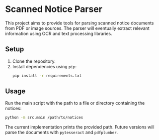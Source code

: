 # Scanned Notice Parser

This project aims to provide tools for parsing scanned notice documents from PDF or image sources. The parser will eventually extract relevant information using OCR and text processing libraries.

## Setup

1. Clone the repository.
2. Install dependencies using `pip`:
   ```bash
   pip install -r requirements.txt
   ```

## Usage

Run the main script with the path to a file or directory containing the notices:

```bash
python -m src.main /path/to/notices
```

The current implementation prints the provided path. Future versions will parse the documents with `pytesseract` and `pdfplumber`.
